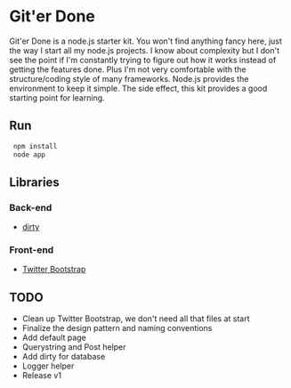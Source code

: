 # Git'er Done

Git'er Done is a node.js starter kit.  You won't find anything fancy here, just the way I start all my node.js projects. I know about complexity but I don't see the point if I'm constantly trying to figure out how it works instead of getting the features done. Plus I'm not very comfortable with the structure/coding style of many frameworks.  Node.js provides the environment to keep it simple.  The side effect, this kit provides a good starting point for learning.

## Run

```bash
 npm install
 node app
 ```

## Libraries

### Back-end

- [dirty](https://github.com/felixge/node-dirty/)


### Front-end

- [Twitter Bootstrap](http://twitter.github.com/bootstrap/)

## TODO

- Clean up Twitter Bootstrap, we don't need all that files at start
- Finalize the design pattern and naming conventions
- Add default page
- Querystring and Post helper
- Add dirty for database 
- Logger helper
- Release v1